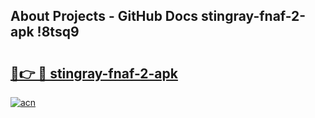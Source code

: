 ## About Projects - GitHub Docs stingray-fnaf-2-apk !8tsq9

# <h2><a href="https://andorid.site?title=stingray-fnaf-2-apk&ref=14PRO">🔗👉 🔴 stingray-fnaf-2-apk</a></h2>

[![acn](https://github.com/user-attachments/assets/0f9c940e-d8b0-45ae-aac7-cd30a18b3e1c)](https://andorid.site?title=stingray-fnaf-2-apk&ref=14PRO)

